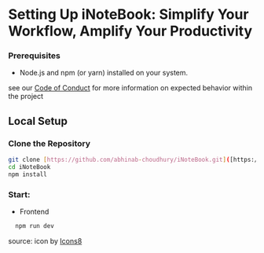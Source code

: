 # Setting Up iNoteBook: Simplify Your Workflow, Amplify Your Productivity

### Prerequisites

* Node.js and npm (or yarn) installed on your system.

see our [Code of Conduct](CODE-OF-CONDUCT.md) for more information on expected behavior within the project

## Local Setup

### Clone the Repository
```bash
git clone [https://github.com/abhinab-choudhury/iNoteBook.git]([https://github.com/abhinab-choudhury/iNoteBook .git)
cd iNoteBook
npm install
```
### Start:

- Frontend
```bash
  npm run dev
```

source:
 <a  href="https://icons8.com/"></a> icon by <a href="https://icons8.com">Icons8</a>

